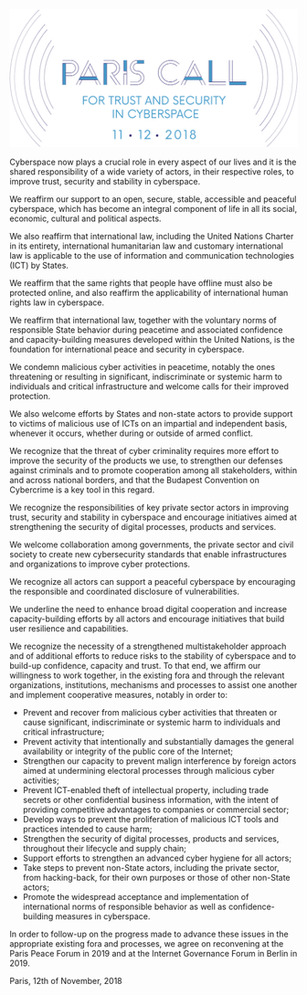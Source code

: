 ![Logo of the Paris Call](/assets/images/full-logo-en.png)

Cyberspace now plays a crucial role in every aspect of our lives and it is the shared responsibility of a wide variety of actors, in their respective roles, to improve trust, security and stability in cyberspace.

We reaffirm our support to an open, secure, stable, accessible and peaceful cyberspace, which has become an integral component of life in all its social, economic, cultural and political aspects.

We also reaffirm that international law, including the United Nations Charter in its entirety, international humanitarian law and customary international law is applicable to the use of information and communication technologies (ICT) by States.

We reaffirm that the same rights that people have offline must also be protected online, and also reaffirm the applicability of international human rights law in cyberspace.

We reaffirm that international law, together with the voluntary norms of responsible State behavior during peacetime and associated confidence and capacity-building measures developed within the United Nations, is the foundation for international peace and security in cyberspace.

We condemn malicious cyber activities in peacetime, notably the ones threatening or resulting in significant, indiscriminate or systemic harm to individuals and critical infrastructure and welcome calls for their improved protection.

We also welcome efforts by States and non-state actors to provide support to victims of malicious use of ICTs on an impartial and independent basis, whenever it occurs, whether during or outside of armed conflict.

We recognize that the threat of cyber criminality requires more effort to improve the security of the products we use, to strengthen our defenses against criminals and to promote cooperation among all stakeholders, within and across national borders, and that the Budapest Convention on Cybercrime is a key tool in this regard.

We recognize the responsibilities of key private sector actors in improving trust, security and stability in cyberspace and encourage initiatives aimed at strengthening the security of digital processes, products and services.

We welcome collaboration among governments, the private sector and civil society to create new cybersecurity standards that enable infrastructures and organizations to improve cyber protections.

We recognize all actors can support a peaceful cyberspace by encouraging the responsible and coordinated disclosure of vulnerabilities.

We underline the need to enhance broad digital cooperation and increase capacity-building efforts by all actors and encourage initiatives that build user resilience and capabilities.

We recognize the necessity of a strengthened multistakeholder approach and of additional efforts to reduce risks to the stability of cyberspace and to build-up confidence, capacity and trust.
To that end, we affirm our willingness to work together, in the existing fora and through the relevant organizations, institutions, mechanisms and processes to assist one another and implement cooperative measures, notably in order to:

- Prevent and recover from malicious cyber activities that threaten or cause significant, indiscriminate or systemic harm to individuals and critical infrastructure;
- Prevent activity that intentionally and substantially damages the general availability or integrity of the public core of the Internet;
- Strengthen our capacity to prevent malign interference by foreign actors aimed at undermining electoral processes through malicious cyber activities;
- Prevent ICT-enabled theft of intellectual property, including trade secrets or other confidential business information, with the intent of providing competitive advantages to companies or commercial sector;
- Develop ways to prevent the proliferation of malicious ICT tools and practices intended to cause harm;
- Strengthen the security of digital processes, products and services, throughout their lifecycle and supply chain;
- Support efforts to strengthen an advanced cyber hygiene for all actors;
- Take steps to prevent non-State actors, including the private sector, from hacking-back, for their own purposes or those of other non-State actors;
- Promote the widespread acceptance and implementation of international norms of responsible behavior as well as confidence-building measures in cyberspace.

In order to follow-up on the progress made to advance these issues in the appropriate existing fora and processes, we agree on reconvening at the Paris Peace Forum in 2019 and at the Internet Governance Forum in Berlin in 2019.

Paris, 12th of November, 2018
